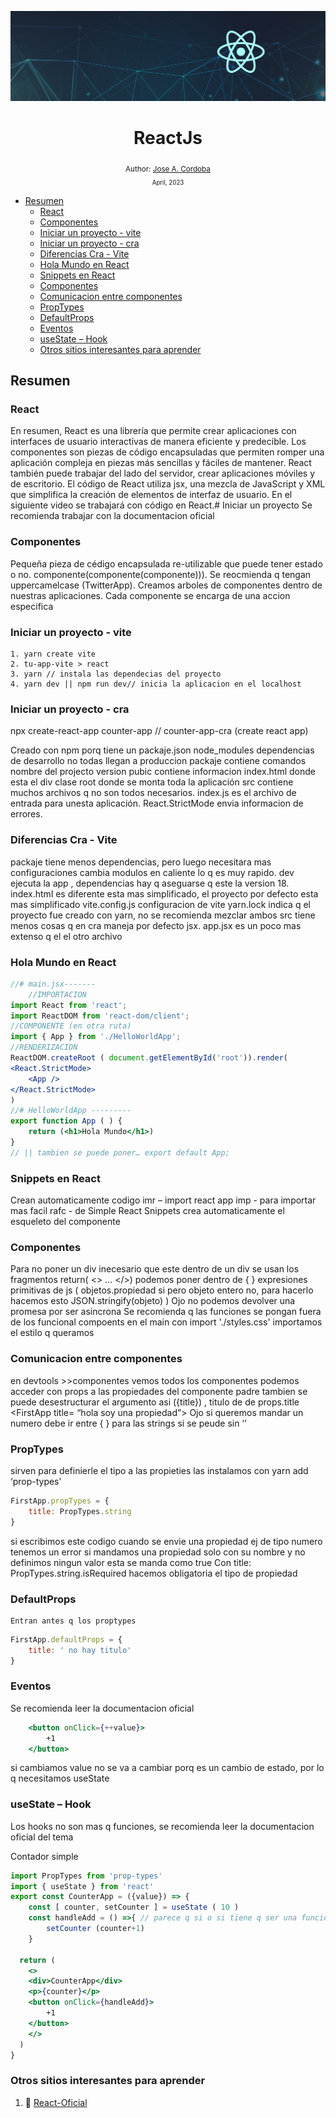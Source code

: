 <div align="center">


![Day 5](./images/banners/React_Banner.png)

  <h1> ReactJs </h1>
  

  <sub>Author:
  <a href="" target="_blank">Jose A. Cordoba</a><br>
  <small> April, 2023</small>
  </sub>
</div>

- [Resumen](#resumen)
  - [React](#react)
  - [Componentes](#componentes)
  - [Iniciar un proyecto - vite](#iniciar-un-proyecto---vite)
  - [Iniciar un proyecto - cra](#iniciar-un-proyecto---cra)
  - [Diferencias Cra - Vite](#diferencias-cra---vite)
  - [Hola Mundo en React](#hola-mundo-en-react)
  - [Snippets en React](#snippets-en-react)
  - [Componentes](#componentes-1)
  - [Comunicacion entre componentes](#comunicacion-entre-componentes)
  - [PropTypes](#proptypes)
  - [DefaultProps](#defaultprops)
  - [Eventos](#eventos)
  - [useState – Hook](#usestate--hook)
  - [Otros sitios interesantes para aprender](#otros-sitios-interesantes-para-aprender)

##  Resumen
### React 
En resumen, React es una librería que permite crear aplicaciones con interfaces de usuario interactivas de manera eficiente y predecible. Los componentes son piezas de código encapsuladas que permiten romper una aplicación compleja en piezas más sencillas y fáciles de mantener. React también puede trabajar del lado del servidor, crear aplicaciones móviles y de escritorio. El código de React utiliza jsx, una mezcla de JavaScript y XML que simplifica la creación de elementos de interfaz de usuario. En el siguiente video se trabajará con código en React.# Iniciar un proyecto
Se recomienda trabajar con la documentacion oficial

### Componentes

Pequeña pieza de cédigo encapsulada re-utilizable que puede tener estado o no. componente(componente(componente))). Se reocmienda q tengan uppercamelcase (TwitterApp). Creamos arboles de componentes dentro de nuestras aplicaciones. Cada componente se encarga de una accion especifica

### Iniciar un proyecto - vite 

	1. yarn create vite
	2. tu-app-vite > react
	3. yarn // instala las dependecias del proyecto
	4. yarn dev || npm run dev// inicia la aplicacion en el localhost

### Iniciar un proyecto - cra

npx create-react-app counter-app // counter-app-cra (create react app)

Creado con npm porq tiene un packaje.json
node_modules dependencias de desarrollo no todas llegan a produccion
packaje contiene comandos nombre del projecto version
pubic contiene informacion index.html donde esta el div clase root donde se monta toda la aplicación
src contiene muchos archivos q no son todos necesarios. index.js es el archivo de entrada para unesta aplicación. React.StrictMode envia informacion de errores.

### Diferencias Cra - Vite

packaje tiene menos dependencias, pero luego necesitara mas configuraciones cambia modulos en caliente lo q es muy rapido. dev ejecuta la app , dependencias hay q aseguarse q este la version 18. 
index.html es diferente esta mas simplificado, el proyecto por defecto esta mas simplificado
vite.config.js configuracion de vite
yarn.lock indica q el proyecto fue creado con yarn, no se recomienda mezclar ambos
src tiene menos cosas q en cra maneja por defecto jsx. app.jsx es un poco mas extenso q el el otro archivo

### Hola Mundo en React

```jsx
//# main.jsx-------
	//IMPORTACION
import React from 'react';
import ReactDOM from 'react-dom/client';
//COMPONENTE (en otra ruta)
import { App } from './HelloWorldApp';
//RENDERIZACION
ReactDOM.createRoot ( document.getElementById('root')).render(
<React.StrictMode>
    <App />
</React.StrictMode>
)	
//# HelloWorldApp ---------
export function App ( ) {
    return (<h1>Hola Mundo</h1>)
}
// || tambien se puede poner… export default App;
```

### Snippets en React

Crean automaticamente codigo
imr – import react app
imp - para importar mas facil 
rafc - de Simple React Snippets crea automaticamente el esqueleto del componente

### Componentes
Para no poner un div inecesario que este dentro de un div se usan los fragmentos
return( <> … </>)
podemos poner dentro de { } expresiones primitivas de js ( objetos.propiedad si pero objeto entero no, para hacerlo hacemos esto <cod e>JSON.stringify(objeto) <cod e>)
Ojo no podemos devolver una promesa por ser asincrona
Se recomienda  q las funciones se pongan fuera de los funcional compoents
en el main con import './styles.css' importamos el estilo q queramos
### Comunicacion entre componentes
en devtools >>componentes vemos todos los componentes
podemos acceder con props a las propiedades del componente padre
tambien se puede desestructurar el argumento asi ({title}) , titulo de de props.title
<FirstApp title= “hola soy una propiedad”>
Ojo si queremos mandar un numero debe ir entre { } para las strings si se peude sin ‘’

### PropTypes
sirven para definierle el tipo a las propieties las instalamos con yarn add ‘prop-types’

```jsx
FirstApp.propTypes = {
    title: PropTypes.string
}
```
si escribimos este codigo cuando se envie una propiedad ej de tipo numero tenemos un error
si mandamos una propiedad solo con su nombre y no definimos ningun valor esta se manda como true
Con title: PropTypes.string.isRequired hacemos obligatoria el tipo de propiedad
### DefaultProps
	Entran antes q los proptypes
```jsx
FirstApp.defaultProps = {
    title: ' no hay titulo'
}
```
### Eventos
Se recomienda leer la documentacion oficial

```jsx
    <button onClick={++value}>
        +1
    </button>
```
si cambiamos value no se va a cambiar porq es un cambio de estado, por lo q necesitamos useState

### useState – Hook
Los  hooks no son mas q funciones, se recomienda leer la documentacion oficial del tema

Contador simple
```jsx
import PropTypes from 'prop-types'
import { useState } from 'react'
export const CounterApp = ({value}) => {
    const [ counter, setCounter ] = useState ( 10 )
    const handleAdd = () =>{ // parece q si o si tiene q ser una funcion esto
        setCounter (counter+1)
    }

  return (
    <>
    <div>CounterApp</div>
    <p>{counter}</p>
    <button onClick={handleAdd}>
        +1
    </button>
    </>
  )
}

```


### Otros sitios interesantes para aprender

1. 📜 [React-Oficial](https://es.react.dev/ )


